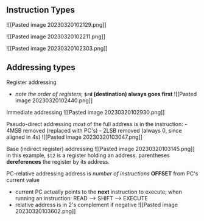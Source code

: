 ## Instruction Types
![[Pasted image 20230320102129.png]]

![[Pasted image 20230320102211.png]]

![[Pasted image 20230320102303.png]]

## Addressing types
Register addressing
- *note the order of registers*; **`$rd` (destination) always goes first**
![[Pasted image 20230320102440.png]]

Immediate addressing
![[Pasted image 20230320102930.png]]

Pseudo-direct addressing
  *most* of the full address is in the instruction:
	- 4MSB removed (replaced with PC's)
	- 2LSB removed (always 0, since aligned in 4s)
![[Pasted image 20230320103047.png]]

Base (indirect register) addressing
![[Pasted image 20230320103145.png]]
in this example, `$t2` is a register holding an address. parentheses **dereferences** the register by its address.

PC-relative addressing
address is *number of instructions* **OFFSET** from PC's current value
- current PC actually points to the **next** instruction to execute; when running an instruction: READ --> SHIFT --> EXECUTE
- relative address is in 2's complement if negative
![[Pasted image 20230320103602.png]]